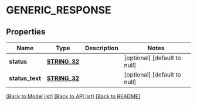 # GENERIC_RESPONSE

## Properties
Name | Type | Description | Notes
------------ | ------------- | ------------- | -------------
**status** | [**STRING_32**](STRING_32.md) |  | [optional] [default to null]
**status_text** | [**STRING_32**](STRING_32.md) |  | [optional] [default to null]

[[Back to Model list]](../README.md#documentation-for-models) [[Back to API list]](../README.md#documentation-for-api-endpoints) [[Back to README]](../README.md)


